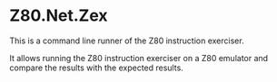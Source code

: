 # Z80.Net.Zex
This is a command line runner of the Z80 instruction exerciser. 

It allows running the Z80 instruction exerciser on a Z80 emulator and compare the results with the expected results.

